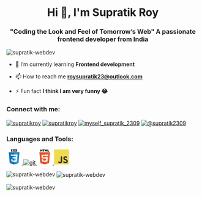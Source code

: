 <h1 align="center">Hi 👋, I'm Supratik Roy</h1>
<h3 align="center">"Coding the Look and Feel of Tomorrow’s Web" A passionate frontend developer from India</h3>

<p align="left"> <img src="https://komarev.com/ghpvc/?username=supratik-webdev&label=Profile%20views&color=0e75b6&style=flat" alt="supratik-webdev" /> </p>

- 🌱 I’m currently learning **Frontend development**

- 📫 How to reach me **roysupratik23@outlook.com**

- ⚡ Fun fact **I think I am very funny 😂**

<h3 align="left">Connect with me:</h3>
<p align="left">
<a href="https://linkedin.com/in/supratikroy" target="blank"><img align="center" src="https://raw.githubusercontent.com/rahuldkjain/github-profile-readme-generator/master/src/images/icons/Social/linked-in-alt.svg" alt="supratikroy" height="30" width="40" /></a>
<a href="https://fb.com/supratikroy" target="blank"><img align="center" src="https://raw.githubusercontent.com/rahuldkjain/github-profile-readme-generator/master/src/images/icons/Social/facebook.svg" alt="supratikroy" height="30" width="40" /></a>
<a href="https://instagram.com/myself_supratik_2309" target="blank"><img align="center" src="https://raw.githubusercontent.com/rahuldkjain/github-profile-readme-generator/master/src/images/icons/Social/instagram.svg" alt="myself_supratik_2309" height="30" width="40" /></a>
<a href="https://www.youtube.com/c/@supratik2309" target="blank"><img align="center" src="https://raw.githubusercontent.com/rahuldkjain/github-profile-readme-generator/master/src/images/icons/Social/youtube.svg" alt="@supratik2309" height="30" width="40" /></a>
</p>

<h3 align="left">Languages and Tools:</h3>
<p align="left"> <a href="https://www.w3schools.com/css/" target="_blank" rel="noreferrer"> <img src="https://raw.githubusercontent.com/devicons/devicon/master/icons/css3/css3-original-wordmark.svg" alt="css3" width="40" height="40"/> </a> <a href="https://git-scm.com/" target="_blank" rel="noreferrer"> <img src="https://www.vectorlogo.zone/logos/git-scm/git-scm-icon.svg" alt="git" width="40" height="40"/> </a> <a href="https://www.w3.org/html/" target="_blank" rel="noreferrer"> <img src="https://raw.githubusercontent.com/devicons/devicon/master/icons/html5/html5-original-wordmark.svg" alt="html5" width="40" height="40"/> </a> <a href="https://developer.mozilla.org/en-US/docs/Web/JavaScript" target="_blank" rel="noreferrer"> <img src="https://raw.githubusercontent.com/devicons/devicon/master/icons/javascript/javascript-original.svg" alt="javascript" width="40" height="40"/> </a> </p>

<p><img align="left" src="https://github-readme-stats.vercel.app/api/top-langs?username=supratik-webdev&show_icons=true&locale=en&layout=compact" alt="supratik-webdev" /></p>

<p>&nbsp;<img align="center" src="https://github-readme-stats.vercel.app/api?username=supratik-webdev&show_icons=true&locale=en" alt="supratik-webdev" /></p>

<p><img align="center" src="https://github-readme-streak-stats.herokuapp.com/?user=supratik-webdev&" alt="supratik-webdev" /></p>

